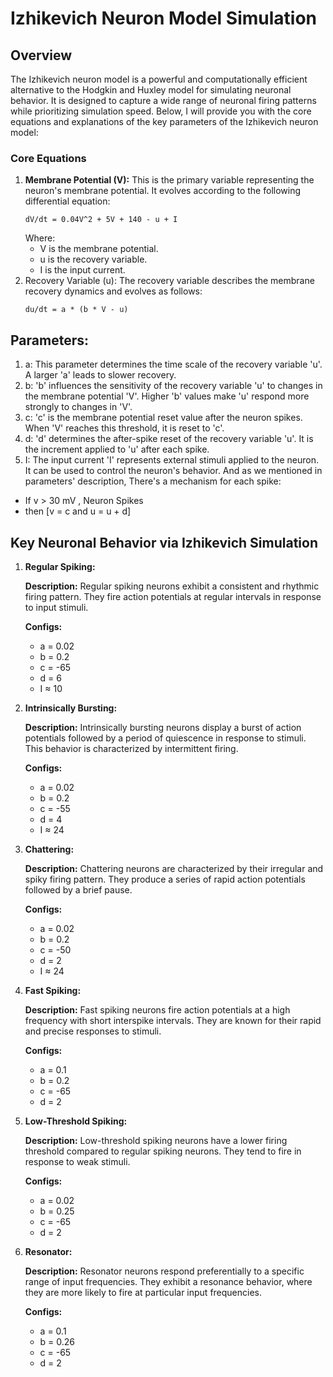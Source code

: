 # Izhikevich Neuron Model Simulation
## Overview
The Izhikevich neuron model is a powerful and computationally efficient alternative to the Hodgkin and Huxley model for simulating neuronal behavior. It is designed to capture a wide range of neuronal firing patterns while prioritizing simulation speed. Below, I will provide you with the core equations and explanations of the key parameters of the Izhikevich neuron model:
### Core Equations
1. **Membrane Potential (V):** This is the primary variable representing the neuron's membrane potential. It evolves according to the following differential equation:
   ```
   dV/dt = 0.04V^2 + 5V + 140 - u + I
   ```
   Where:
   + V is the membrane potential.
   + u is the recovery variable.
   + I is the input current.
2. Recovery Variable (u): The recovery variable describes the membrane recovery dynamics and evolves as follows:
   ```
   du/dt = a * (b * V - u)
   ```
## Parameters:
1. a: This parameter determines the time scale of the recovery variable 'u'. A larger 'a' leads to slower recovery.
2. b: 'b' influences the sensitivity of the recovery variable 'u' to changes in the membrane potential 'V'. Higher 'b' values make 'u' respond more strongly to changes in 'V'.
3. c: 'c' is the membrane potential reset value after the neuron spikes. When 'V' reaches this threshold, it is reset to 'c'.
4. d: 'd' determines the after-spike reset of the recovery variable 'u'. It is the increment applied to 'u' after each spike.
5. I: The input current 'I' represents external stimuli applied to the neuron. It can be used to control the neuron's behavior.
And as we mentioned in parameters' description, There's a mechanism for each spike:
+ If v > 30 mV , Neuron Spikes
+ then [v = c and u = u + d]

## Key Neuronal Behavior via Izhikevich Simulation
1. **Regular Spiking:**
   
   **Description:** Regular spiking neurons exhibit a consistent and rhythmic firing pattern. They fire action potentials at regular intervals in response to input stimuli.
   
   **Configs:**
   + a = 0.02
   + b = 0.2
   + c = -65
   + d = 6
   + I ≈ 10
2. **Intrinsically Bursting:**
   
   **Description:** Intrinsically bursting neurons display a burst of action potentials followed by a period of quiescence in response to stimuli. This behavior is characterized by intermittent firing.
   
   **Configs:**
   + a = 0.02
   + b = 0.2
   + c = -55
   + d = 4
   + I ≈ 24
3. **Chattering:**
   
   **Description:** Chattering neurons are characterized by their irregular and spiky firing pattern. They produce a series of rapid action potentials followed by a brief pause.
   
   **Configs:**
   + a = 0.02
   + b = 0.2
   + c = -50
   + d = 2
   + I  ≈ 24
4. **Fast Spiking:**
   
   **Description:** Fast spiking neurons fire action potentials at a high frequency with short interspike intervals. They are known for their rapid and precise responses to stimuli.
   
   **Configs:**
   + a = 0.1
   + b = 0.2
   + c = -65
   + d = 2
5. **Low-Threshold Spiking:**
   
   **Description:** Low-threshold spiking neurons have a lower firing threshold compared to regular spiking neurons. They tend to fire in response to weak stimuli.
   
   **Configs:**
   + a = 0.02
   + b = 0.25
   + c = -65
   + d = 2
6. **Resonator:**
 
   **Description:** Resonator neurons respond preferentially to a specific range of input frequencies. They exhibit a resonance behavior, where they are more likely to fire at particular input frequencies.
   
   **Configs:**
   + a = 0.1
   + b = 0.26
   + c = -65
   + d = 2
   
